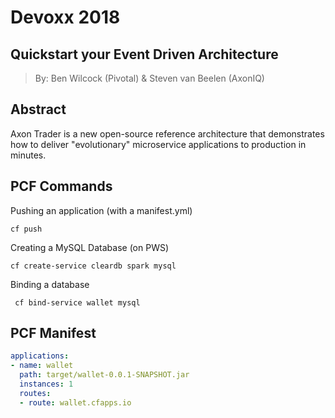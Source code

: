 # Devoxx 2018

## Quickstart your Event Driven Architecture

> By: Ben Wilcock (Pivotal) & Steven van Beelen (AxonIQ)

## Abstract

Axon Trader is a new open-source reference architecture that demonstrates how to deliver "evolutionary" microservice applications to production in minutes. 


## PCF Commands

Pushing an application (with a manifest.yml)

`cf push`

Creating a MySQL Database (on PWS)

`cf create-service cleardb spark mysql`

Binding a database

` cf bind-service wallet mysql`

## PCF Manifest

```yaml
applications:
- name: wallet
  path: target/wallet-0.0.1-SNAPSHOT.jar
  instances: 1
  routes:
  - route: wallet.cfapps.io
```

